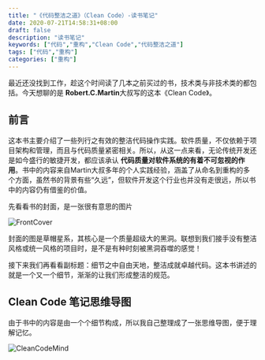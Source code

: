 ```yaml
---
title: "《代码整洁之道》（Clean Code）-读书笔记"
date: 2020-07-21T14:58:31+08:00
draft: false
description: "读书笔记"
keywords: ["代码","重构","Clean Code","代码整洁之道"]
tags: ["代码","重构"]
categories: ["重构"]
---
```

最近还没找到工作，趁这个时间读了几本之前买过的书，技术类与非技术类的都包括。今天想聊的是 **Robert.C.Martin**大叔写的这本《Clean Code》。
<!--more-->

## 前言

这本书主要介绍了一些列行之有效的整洁代码操作实践。软件质量，不仅依赖于项目架构和管理，而且与代码质量紧密相关。所以，从这一点来看，无论传统开发还是如今盛行的敏捷开发，都应该承认 **代码质量对软件系统的有着不可忽视的作用**。书中的内容来自Martin大叔多年的个人实践经验，涵盖了从命名到重构的多个方面，虽然书的背景有些“久远”，但软件开发这个行业也并没有走很远，所以书中的内容仍有借鉴的价值。

先看看书的封面，是一张很有意思的图片

![FrontCover](/media/Clean_Code.jpg)

封面的图是草帽星系，其核心是一个质量超级大的黑洞。联想到我们接手没有整洁风格或统一风格的项目时，是不是有种时刻被黑洞吞噬的感觉！

接下来我们再看看副标题：细节之中自由天地，整洁成就卓越代码。这本书讲述的就是一个又一个细节，渐渐的让我们形成整洁的规范。

## Clean Code 笔记思维导图

由于书中的内容是由一个个细节构成，所以我自己整理成了一张思维导图，便于理解记忆。

![CleanCodeMind](/media/CleanCode.png)